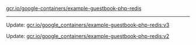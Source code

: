 [gcr.io/google-containers/example-guestbook-php-redis](https://hub.docker.com/r/cruse/example-guestbook-php-redis/tags/) 

----
Update: [gcr.io/google_containers/example-guestbook-php-redis:v3](https://hub.docker.com/r/cruse/example-guestbook-php-redis/tags/)

Update: [gcr.io/google_containers/example-guestbook-php-redis:v2](https://hub.docker.com/r/cruse/example-guestbook-php-redis/tags/)

